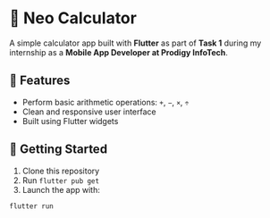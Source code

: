 # 🧮 Neo Calculator

A simple calculator app built with **Flutter** as part of **Task 1** during my internship as a **Mobile App Developer at Prodigy InfoTech**.

## 📱 Features
- Perform basic arithmetic operations: `+`, `−`, `×`, `÷`
- Clean and responsive user interface
- Built using Flutter widgets

## 🚀 Getting Started
1. Clone this repository
2. Run `flutter pub get`
3. Launch the app with:

```bash
flutter run
